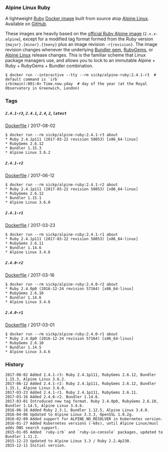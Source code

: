### Alpine Linux Ruby

A lightweight [Ruby][ruby] [Docker image][dockerhub_project] built from source atop [Alpine Linux][alpine]. Available on [GitHub][github_project].

These images are heavily based on the [official Ruby Alpine image][official_ruby] (`2.x.x-alpine`), except for a modified tag format formed from the Ruby version `{major}.{minor}.{teeny}` plus an image revision `-r{revision}`. The image revision changes whenever the underlying [Bundler gem][bundler], [RubyGems][rubygems], or [Alpine Linux][alpine] release changes. This is the familiar scheme that Linux package managers use, and allows you to lock to an immutable Alpine + Ruby + RubyGems + Bundler combination.

    $ docker run --interactive --tty --rm sickp/alpine-ruby:2.4.1-r3  # default command is `irb`
    irb(main):001:0> Time.now.yday  # day of the year (at the Royal Observatory in Greenwich, London)

### Tags

##### `2.4.1-r3`, `2.4.1`, `2.4`, `2`, `latest`

[Dockerfile](https://github.com/sickp/docker-alpine-ruby/tree/master/versions/2.4.1-r3/Dockerfile) / 2017-08-02

    $ docker run --rm sickp/alpine-ruby:2.4.1-r3 about
    * Ruby 2.4.1p111 (2017-03-22 revision 58053) [x86_64-linux]
    * RubyGems 2.6.12
    * Bundler 1.15.3
    * Alpine Linux 3.6.2

##### `2.4.1-r2`

[Dockerfile](https://github.com/sickp/docker-alpine-ruby/tree/master/versions/2.4.1-r2/Dockerfile) / 2017-06-12

    $ docker run --rm sickp/alpine-ruby:2.4.1-r2 about
    * Ruby 2.4.1p111 (2017-03-22 revision 58053) [x86_64-linux]
    * RubyGems 2.6.12
    * Bundler 1.15.1
    * Alpine Linux 3.6.0

##### `2.4.1-r1`

[Dockerfile](https://github.com/sickp/docker-alpine-ruby/tree/master/versions/2.4.1-r1/Dockerfile) / 2017-03-23

    $ docker run --rm sickp/alpine-ruby:2.4.1-r1 about
    * Ruby 2.4.1p111 (2017-03-22 revision 58053) [x86_64-linux]
    * RubyGems 2.6.11
    * Bundler 1.14.6
    * Alpine Linux 3.4.6

##### `2.4.0-r2`

[Dockerfile](https://github.com/sickp/docker-alpine-ruby/tree/master/versions/2.4.0-r2/Dockerfile) / 2017-03-16

    $ docker run --rm sickp/alpine-ruby:2.4.0-r2 about
    * Ruby 2.4.0p0 (2016-12-24 revision 57164) [x86_64-linux]
    * RubyGems 2.6.10
    * Bundler 1.14.6
    * Alpine Linux 3.4.6

##### `2.4.0-r1`

[Dockerfile](https://github.com/sickp/docker-alpine-ruby/tree/master/versions/2.4.0-r1/Dockerfile) / 2017-03-01

    $ docker run --rm sickp/alpine-ruby:2.4.0-r1 about
    * Ruby 2.4.0p0 (2016-12-24 revision 57164) [x86_64-linux]
    * RubyGems 2.6.10
    * Bundler 1.14.5
    * Alpine Linux 3.4.6

### History

    2017-08-02 Added 2.4.1-r3: Ruby 2.4.1p111, RubyGems 2.6.12, Bundler 1.15.3, Alpine Linux 3.6.2.
    2017-06-12 Added 2.4.1-r2: Ruby 2.4.1p111, RubyGems 2.6.12, Bundler 1.15.1, Alpine Linux 3.6.0.
    2017-03-23 Added 2.4.1-r1. Ruby 2.4.1p111, RubyGems 2.6.11.
    2017-03-16 Added 2.4.0-r2. Bundler 1.14.6.
    2017-03-01 Introduced new tag format. Ruby 2.4.0p0, RubyGems 2.6.10, Bundler 1.14.5, Alpine Linux 3.4.6.
    2016-06-16 Added Ruby 2.3.1, Bundler 1.12.5, Alpine Linux 3.4.0.
    2016-04-06 Updated to Alpine Linux 3.3.3, OpenSSL 1.0.2g.
    2016-02-09 Added support for ALPINE_NO_RESOLVER in Kubernetes version.
    2016-01-27 Added Kubernetes versions (-k8s), until Alpine Linux/musl adds DNS search support.
    2015-01-05 Added `ruby-irb` and `ruby-io-console` packages, updated to Bundler 1.11.2.
    2015-12-23 Updated to Alpine Linux 3.3 / Ruby 2.2.4p230.
    2015-12-11 Initial version.

[alpine]:            https://alpinelinux.org
[bundler]:           https://bundler.io
[dockerhub_project]: https://hub.docker.com/r/sickp/alpine-ruby/
[github_project]:    https://github.com/sickp/docker-alpine-ruby/
[official_ruby]:     https://store.docker.com/images/0f900dcb-7e32-45e4-b095-6dfa2f5b597b
[ruby]:              https://www.ruby-lang.org/
[rubygems]:          https://rubygems.org/pages/download

